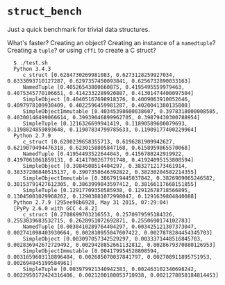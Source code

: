 
# `struct_bench`
Just a quick benchmark for trivial data structures.

What's faster?  Creating an object?  Creating an instance of a `namedtuple`?  
  Creating a `tuple`?  or using `cffi` to create a C struct?


      $ ./test.sh
      Python 3.4.3
      	 c_struct [0.6284730269981083, 0.6273128259927034, 0.6333093710127287, 0.6297357450093841, 0.6256732890033163]
      	 NamedTuple [0.40526543800660875, 0.4195495559979463, 0.4075345770106651, 0.4142332289920887, 0.41301474400097504]
      	 SimpleObject [0.40405167698918376, 0.4009063910052646, 0.4097978109930409, 0.4022596459981287, 0.4020041380135808]
      	 SimpleObjectImmutable [0.40345398600038607, 0.3978318000008585, 0.40300146499066614, 0.39939046899962705, 0.39879430300788954]
      	 SimpleTuple [0.1216326699941419, 0.11890589600079693, 0.1198824859893648, 0.11907834799785633, 0.11909177400229964]
      Python 2.7.9
      	 c_struct [0.6200239658355713, 0.6196281909942627, 0.6219079494476318, 0.6230158805847168, 0.6158959865570068]
      	 NamedTuple [0.41954493522644043, 0.4156780242919922, 0.4197061061859131, 0.4141700267791748, 0.41924095153808594]
      	 SimpleObject [0.3984508514404297, 0.3832712173461914, 0.38337206840515137, 0.3907358646392822, 0.38230204582214355]
      	 SimpleObjectImmutable [0.3867919445037842, 0.3826909065246582, 0.38153791427612305, 0.3863999843597412, 0.38166117668151855]
      	 SimpleTuple [0.12917709350585938, 0.12912678718566895, 0.13045001029968262, 0.12903881072998047, 0.1291639804840088]
      Python 2.7.9 (295ee98b6928, May 31 2015, 07:29:04)
      [PyPy 2.6.0 with GCC 4.8.2]
      	 c_struct [0.2708699703216553, 0.2570979595184326, 0.2553839683532715, 0.2628951072692871, 0.2550690174102783]
      	 NamedTuple [0.0030410289764404297, 0.003425121307373047, 0.002741098403930664, 0.002810955047607422, 0.0027878284454345703]
      	 SimpleObject [0.003097057342529297, 0.0033371448516845703, 0.002836942672729492, 0.0029420852661132812, 0.0028679370880126953]
      	 SimpleObjectImmutable [0.004179954528808594, 0.0031659603118896484, 0.002685070037841797, 0.002708911895751953, 0.002694845199584961]
      	 SimpleTuple [0.003979921340942383, 0.002463102340698242, 0.0022950172424316406, 0.0021200180053710938, 0.0021278858184814453]
